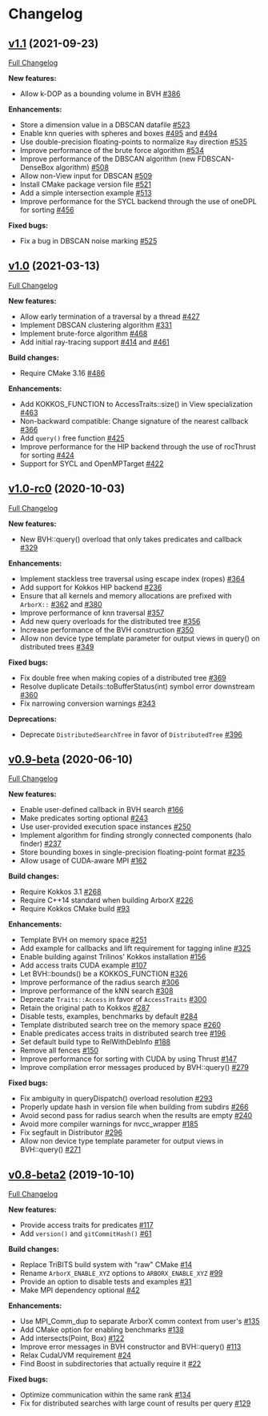 # Changelog

## [v1.1](https://github.com/arborx/arborx/tree/v1.1) (2021-09-23)

[Full Changelog](https://github.com/arborx/arborx/compare/v1.0...v1.1)

**New features:**

- Allow k-DOP as a bounding volume in BVH [\#386](https://github.com/arborx/ArborX/pull/386)

**Enhancements:**

- Store a dimension value in a DBSCAN datafile [\#523](https://github.com/arborx/ArborX/pull/523)
- Enable knn queries with spheres and boxes [\#495](https://github.com/arborx/ArborX/pull/495) and [\#494](https://github.com/arborx/ArborX/pull/494)
- Use double-precision floating-points to normalize `Ray` direction [\#535](https://github.com/arborx/ArborX/pull/535)
- Improve performance of the brute force algorithm [\#534](https://github.com/arborx/ArborX/pull/534)
- Improve performance of the DBSCAN algorithm (new FDBSCAN-DenseBox algorithm) [\#508](https://github.com/arborx/ArborX/pull/508)
- Allow non-View input for DBSCAN [\#509](https://github.com/arborx/ArborX/pull/509)
- Install CMake package version file [\#521](https://github.com/arborx/ArborX/pull/521)
- Add a simple intersection example [\#513](https://github.com/arborx/ArborX/pull/513)
- Improve performance for the SYCL backend through the use of oneDPL for sorting [\#456](https://github.com/arborx/ArborX/pull/456)

**Fixed bugs:**

- Fix a bug in DBSCAN noise marking [\#525](https://github.com/arborx/ArborX/pull/525)

## [v1.0](https://github.com/arborx/arborx/tree/v1.0) (2021-03-13)

[Full Changelog](https://github.com/arborx/arborx/compare/v1.0-rc0...v1.0)

**New features:**

- Allow early termination of a traversal by a thread [\#427](https://github.com/arborx/ArborX/pull/427)
- Implement DBSCAN clustering algorithm [\#331](https://github.com/arborx/ArborX/pull/331)
- Implement brute-force algorithm [\#468](https://github.com/arborx/ArborX/pull/468)
- Add initial ray-tracing support [\#414](https://github.com/arborx/ArborX/pull/414) and [\#461](https://github.com/arborx/ArborX/pull/461)

**Build changes:**

- Require CMake 3.16 [\#486](https://github.com/arborx/ArborX/pull/486)

**Enhancements:**

- Add KOKKOS\_FUNCTION to AccessTraits::size\(\) in View specialization [\#463](https://github.com/arborx/ArborX/pull/463)
- Non-backward compatible: Change signature of the nearest callback [\#366](https://github.com/arborx/ArborX/pull/366)
- Add `query()` free function [\#425](https://github.com/arborx/ArborX/pull/425)
- Improve performance for the HIP backend through the use of rocThrust for sorting [\#424](https://github.com/arborx/ArborX/pull/424)
- Support for SYCL and OpenMPTarget [\#422](https://github.com/arborx/ArborX/pull/422)

## [v1.0-rc0](https://github.com/arborx/arborx/tree/v1.0-rc0) (2020-10-03)

[Full Changelog](https://github.com/arborx/arborx/compare/v0.9-beta...v1.0-rc0)

**New features:**

- New BVH::query\(\) overload that only takes predicates and callback [\#329](https://github.com/arborx/ArborX/pull/329)

**Enhancements:**

- Implement stackless tree traversal using escape index \(ropes\) [\#364](https://github.com/arborx/ArborX/pull/364)
- Add support for Kokkos HIP backend [\#236](https://github.com/arborx/ArborX/pull/236)
- Ensure that all kernels and memory allocations are prefixed with `ArborX::` [\#362](https://github.com/arborx/ArborX/issues/362) and [\#380](https://github.com/arborx/ArborX/pull/380)
- Improve performance of knn traversal [\#357](https://github.com/arborx/ArborX/pull/357)
- Add new query overloads for the distributed tree [\#356](https://github.com/arborx/ArborX/pull/356)
- Increase performance of the BVH construction [\#350](https://github.com/arborx/ArborX/pull/350)
- Allow non device type template parameter for output views in query\(\) on distributed trees [\#349](https://github.com/arborx/ArborX/pull/349)

**Fixed bugs:**

- Fix double free when making copies of a distributed tree [\#369](https://github.com/arborx/ArborX/pull/369)
- Resolve duplicate Details::toBufferStatus\(int\) symbol error downstream [\#360](https://github.com/arborx/ArborX/pull/360)
- Fix narrowing conversion warnings [\#343](https://github.com/arborx/ArborX/pull/343)

**Deprecations:**

- Deprecate `DistributedSearchTree` in favor of `DistributedTree` [\#396](https://github.com/arborx/ArborX/pull/396)

## [v0.9-beta](https://github.com/arborx/arborx/tree/v0.9-beta) (2020-06-10)

[Full Changelog](https://github.com/arborx/arborx/compare/v0.8-beta2...v0.9-beta)

**New features:**

- Enable user-defined callback in BVH search [\#166](https://github.com/arborx/ArborX/pull/166)
- Make predicates sorting optional [\#243](https://github.com/arborx/ArborX/pull/243)
- Use user-provided execution space instances [\#250](https://github.com/arborx/ArborX/pull/250)
- Implement algorithm for finding strongly connected components (halo finder) [\#237](https://github.com/arborx/ArborX/pull/237)
- Store bounding boxes in single-precision floating-point format [\#235](https://github.com/arborx/ArborX/pull/235)
- Allow usage of CUDA-aware MPI [\#162](https://github.com/arborx/ArborX/pull/162)

**Build changes:**

- Require Kokkos 3.1 [\#268](https://github.com/arborx/ArborX/pull/268)
- Require C++14 standard when building ArborX [\#226](https://github.com/arborx/ArborX/pull/226)
- Require Kokkos CMake build [\#93](https://github.com/arborx/ArborX/pull/93)

**Enhancements:**

- Template BVH on memory space [\#251](https://github.com/arborx/ArborX/pull/251)
- Add example for callbacks and lift requirement for tagging inline [\#325](https://github.com/arborx/ArborX/pull/325)
- Enable building against Trilinos' Kokkos installation [\#156](https://github.com/arborx/ArborX/pull/156)
- Add access traits CUDA example [\#107](https://github.com/arborx/ArborX/pull/107)
- Let BVH::bounds\(\) be a KOKKOS\_FUNCTION [\#326](https://github.com/arborx/ArborX/pull/326)
- Improve performance of the radius search [\#306](https://github.com/arborx/ArborX/pull/306)
- Improve performance of the kNN search [\#308](https://github.com/arborx/ArborX/pull/308)
- Deprecate `Traits::Access` in favor of `AccessTraits` [\#300](https://github.com/arborx/ArborX/pull/300)
- Retain the original path to Kokkos [\#287](https://github.com/arborx/ArborX/pull/287)
- Disable tests, examples, benchmarks by default [\#284](https://github.com/arborx/ArborX/pull/284)
- Template distributed search tree on the memory space [\#260](https://github.com/arborx/ArborX/pull/260)
- Enable predicates access traits in distributed search tree [\#196](https://github.com/arborx/ArborX/pull/196)
- Set default build type to RelWithDebInfo [\#188](https://github.com/arborx/ArborX/pull/188)
- Remove all fences [\#150](https://github.com/arborx/ArborX/pull/150)
- Improve performance for sorting with CUDA by using Thrust [\#147](https://github.com/arborx/ArborX/pull/147)
- Improve compilation error messages produced by BVH::query\(\) [\#279](https://github.com/arborx/ArborX/pulls/279)

**Fixed bugs:**

- Fix ambiguity in queryDispatch\(\) overload resolution [\#293](https://github.com/arborx/ArborX/pull/293)
- Properly update hash in version file when building from subdirs [\#266](https://github.com/arborx/ArborX/pull/266)
- Avoid second pass for radius search when the results are empty [\#240](https://github.com/arborx/ArborX/pull/240)
- Avoid more compiler warnings for nvcc\_wrapper [\#185](https://github.com/arborx/ArborX/pull/185)
- Fix segfault in Distributor [\#296](https://github.com/arborx/ArborX/pulls/296)
- Allow non device type template parameter for output views in BVH::query\(\) [\#271](https://github.com/arborx/ArborX/pull/271)

## [v0.8-beta2](https://github.com/arborx/arborx/tree/v0.8-beta2) (2019-10-10)

[Full Changelog](https://github.com/arborx/arborx/compare/97bbec21cc92dd2b4bd3a68c52a230b4c3c4643c...v0.8-beta2)

**New features:**

- Provide access traits for predicates [\#117](https://github.com/arborx/ArborX/pull/117)
- Add `version()` and `gitCommitHash()` [\#61](https://github.com/arborx/ArborX/pull/61)

**Build changes:**

- Replace TriBITS build system with "raw" CMake [\#14](https://github.com/arborx/ArborX/pull/14)
- Rename `ArborX_ENABLE_XYZ` options to `ARBORX_ENABLE_XYZ` [\#99](https://github.com/arborx/ArborX/pull/99)
- Provide an option to disable tests and examples [\#31](https://github.com/arborx/ArborX/pull/31)
- Make MPI dependency optional [\#42](https://github.com/arborx/ArborX/pull/42)

**Enhancements:**

- Use MPI\_Comm\_dup to separate ArborX comm context from user's [\#135](https://github.com/arborx/ArborX/pull/135)
- Add CMake option for enabling benchmarks [\#138](https://github.com/arborx/ArborX/pull/138)
- Add intersects\(Point, Box\) [\#122](https://github.com/arborx/ArborX/pull/122)
- Improve error messages in BVH constructor and BVH::query\(\) [\#113](https://github.com/arborx/ArborX/pull/113)
- Relax CudaUVM requirement [\#24](https://github.com/arborx/ArborX/pull/24)
- Find Boost in subdirectories that actually require it [\#22](https://github.com/arborx/ArborX/pull/22)

**Fixed bugs:**

- Optimize communication within the same rank [\#134](https://github.com/arborx/ArborX/pull/134)
- Fix for distributed searches with large count of results per query [\#129](https://github.com/arborx/ArborX/pull/129)
